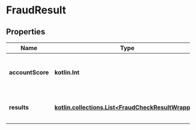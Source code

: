 
# FraudResult

## Properties
Name | Type | Description | Notes
------------ | ------------- | ------------- | -------------
**accountScore** | **kotlin.Int** | The total fraud score generated by the risk checks. | 
**results** | [**kotlin.collections.List&lt;FraudCheckResultWrapper&gt;**](FraudCheckResultWrapper.md) | The result of the individual risk checks. |  [optional]



